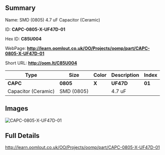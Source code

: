 

## Summary
 
Name:  SMD (0805) 4.7 uF Capacitor (Ceramic) 

ID: __CAPC-0805-X-UF47D-01__

Hex ID: __C85U004__

WebPage: __http://learn.oomlout.co.uk/OO/Projects/oomp/part/CAPC-0805-X-UF47D-01__

Short URL: __http://oom.lt/C85U004__


| Type   | Size   | Color   | Description   | Index   |    
| ----- | ------   | ------   | -----   | ----   |    
| __CAPC__   					| __0805__   					| __X__    						| __UF47D__    					| __01__ |    
| Capacitor (Ceramic)		| SMD (0805)	| 		| 4.7 uF	| 	|

## Images
![CAPC-0805-X-UF47D-01](http://oomlout.com/oomp-gen/parts/CAPC-0805-X-UF47D-01/CAPC-0805-X-UF47D-01_420.jpg)

## Full Details

 http://learn.oomlout.co.uk/OO/Projects/oomp/part/CAPC-0805-X-UF47D-01


